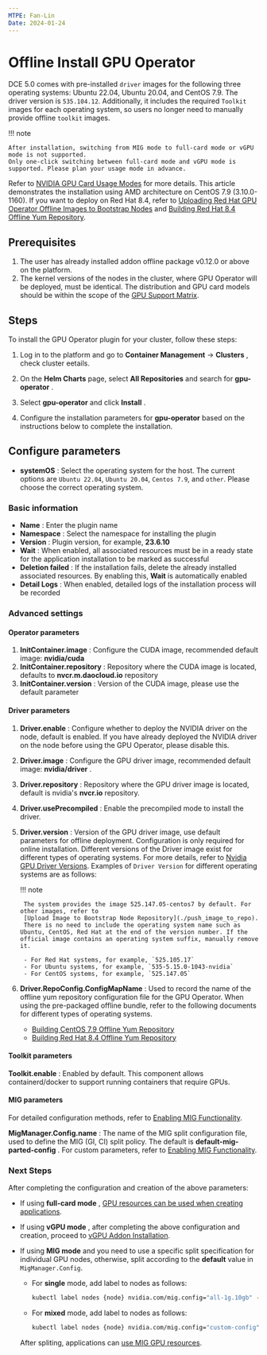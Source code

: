 ```yaml
---
MTPE: Fan-Lin
Date: 2024-01-24
---
```


# Offline Install GPU Operator

DCE 5.0 comes with pre-installed `driver` images for the following three operating systems: Ubuntu 22.04, Ubuntu 20.04,
and CentOS 7.9. The driver version is `535.104.12`. Additionally, it includes the required `Toolkit` images for each
operating system, so users no longer need to manually provide offline `toolkit` images.

!!! note

    After installation, switching from MIG mode to full-card mode or vGPU mode is not supported.
    Only one-click switching between full-card mode and vGPU mode is supported. Please plan your usage mode in advance.

Refer to [NVIDIA GPU Card Usage Modes](index.md) for more details. This article demonstrates the installation
using AMD architecture on CentOS 7.9 (3.10.0-1160). If you want to deploy on Red Hat 8.4, refer to
[Uploading Red Hat GPU Operator Offline Images to Bootstrap Nodes](./push_image_to_repo.md) and
[Building Red Hat 8.4 Offline Yum Repository](./upgrade_yum_source_redhat8_4.md).

## Prerequisites

1. The user has already installed addon offline package v0.12.0 or above on the platform.
2. The kernel versions of the nodes in the cluster, where GPU Operator will be deployed, must be identical.
   The distribution and GPU card models should be within the scope of the [GPU Support Matrix](../gpu_matrix.md).

## Steps

To install the GPU Operator plugin for your cluster, follow these steps:

1. Log in to the platform and go to __Container Management__ -> __Clusters__ , check cluster eetails.

2. On the __Helm Charts__ page, select __All Repositories__ and search for __gpu-operator__ .

3. Select __gpu-operator__ and click __Install__ .

4. Configure the installation parameters for __gpu-operator__ based on the instructions below to complete the installation.

## Configure parameters

- __systemOS__ : Select the operating system for the host. The current options are
  `Ubuntu 22.04`, `Ubuntu 20.04`, `Centos 7.9`, and `other`. Please choose the correct operating system.

### Basic information

- __Name__ : Enter the plugin name
- __Namespace__ : Select the namespace for installing the plugin
- __Version__ : Plugin version, for example, __23.6.10__
- __Wait__ : When enabled, all associated resources must be in a ready state for the application installation to be marked as successful
- __Deletion failed__ : If the installation fails, delete the already installed associated resources. By enabling this, __Wait__ is automatically enabled
- __Detail Logs__ : When enabled, detailed logs of the installation process will be recorded

### Advanced settings

#### Operator parameters

1. __InitContainer.image__ : Configure the CUDA image, recommended default image: __nvidia/cuda__
2. __InitContainer.repository__ : Repository where the CUDA image is located, defaults to __nvcr.m.daocloud.io__ repository
3. __InitContainer.version__ : Version of the CUDA image, please use the default parameter

#### Driver parameters

1. __Driver.enable__ : Configure whether to deploy the NVIDIA driver on the node, default is enabled. If you have already deployed the NVIDIA driver on the node before using the GPU Operator, please disable this.
2. __Driver.image__ : Configure the GPU driver image, recommended default image: __nvidia/driver__ .
3. __Driver.repository__ : Repository where the GPU driver image is located, default is nvidia's __nvcr.io__ repository.
4. __Driver.usePrecompiled__ : Enable the precompiled mode to install the driver.
5. __Driver.version__ : Version of the GPU driver image, use default parameters for offline deployment.
   Configuration is only required for online installation. Different versions of the Driver image exist for
   different types of operating systems. For more details, refer to
   [Nvidia GPU Driver Versions](https://catalog.ngc.nvidia.com/orgs/nvidia/containers/driver/tags).
   Examples of `Driver Version` for different operating systems are as follows:

    !!! note

        The system provides the image 525.147.05-centos7 by default. For other images, refer to
        [Upload Image to Bootstrap Node Repository](./push_image_to_repo).
        There is no need to include the operating system name such as Ubuntu, CentOS, Red Hat at the end of the version number. If the official image contains an operating system suffix, manually remove it.

        - For Red Hat systems, for example, `525.105.17`
        - For Ubuntu systems, for example, `535-5.15.0-1043-nvidia`
        - For CentOS systems, for example, `525.147.05`

6. __Driver.RepoConfig.ConfigMapName__ : Used to record the name of the offline yum repository configuration file
   for the GPU Operator. When using the pre-packaged offline bundle, refer to the following documents for
   different types of operating systems.

    - [Building CentOS 7.9 Offline Yum Repository](./upgrade_yum_source_centos7_9.md)
    - [Building Red Hat 8.4 Offline Yum Repository](./upgrade_yum_source_redhat8_4.md)

#### Toolkit parameters

__Toolkit.enable__ : Enabled by default. This component allows containerd/docker
to support running containers that require GPUs.

#### MIG parameters

For detailed configuration methods, refer to [Enabling MIG Functionality](mig/create_mig.md).

**MigManager.Config.name** : The name of the MIG split configuration file, used to define the MIG (GI, CI)
split policy. The default is __default-mig-parted-config__ . For custom parameters, refer to
[Enabling MIG Functionality](mig/create_mig.md).

### Next Steps

After completing the configuration and creation of the above parameters:

- If using **full-card mode** , [GPU resources can be used when creating applications](full_gpu_userguide.md).

- If using **vGPU mode** , after completing the above configuration and creation,
  proceed to [vGPU Addon Installation](vgpu/vgpu_addon.md).

- If using **MIG mode** and you need to use a specific split specification for individual GPU nodes,
  otherwise, split according to the __default__ value in `MigManager.Config`.

    - For **single** mode, add label to nodes as follows:

        ```sh
        kubectl label nodes {node} nvidia.com/mig.config="all-1g.10gb" --overwrite
        ```

    - For **mixed** mode, add label to nodes as follows:

        ```sh
        kubectl label nodes {node} nvidia.com/mig.config="custom-config" --overwrite
        ```

    After spliting, applications can [use MIG GPU resources](mig/mig_usage.md).
